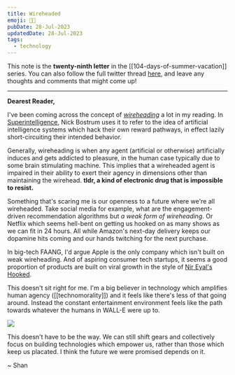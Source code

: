 ```yaml
---
title: Wireheaded
emoji: 😵‍💫
pubDate: 28-Jul-2023
updatedDate: 28-Jul-2023
tags:
  - technology
---
```


This note is the **twenty-ninth letter** in the [[104-days-of-summer-vacation]] series. You can also follow the full twitter thread [here](https://twitter.com/solderneer/status/1668911213810716672), and leave any thoughts and comments that might come up!

---

**Dearest Reader,**

I've been coming across the concept of [_wireheading_](https://en.wikipedia.org/wiki/Wirehead_%28science_fiction%29) a lot in my reading. In [Superintelligence](https://en.wikipedia.org/wiki/Superintelligence:_Paths,_Dangers,_Strategies), Nick Bostrum uses it to refer to the idea of artificial intelligence systems which hack their own reward pathways, in effect lazily short-circuiting their intended behavior.

Generally, wireheading is when any agent (artificial or otherwise) artificially induces and gets addicted to pleasure, in the human case typically due to some brain stimulating machine. This implies that a wireheaded agent is impaired in their ability to exert their agency in dimensions other than maintaining the wirehead. **tldr, a kind of electronic drug that is impossible to resist.**

Something that's scaring me is our openness to a future where we're all wireheaded. Take social media for example, what are the engagement-driven recommendation algorithms but _a weak form of wireheading_. Or Netflix which seems hell-bent on getting us hooked on as many shows as we can fit in 24 hours. All while Amazon's next-day delivery keeps our dopamine hits coming and our hands twitching for the next purchase.

In big-tech FAANG, I'd argue Apple is the only company which isn't built on weak wireheading. And of aspiring consumer tech startups, it seems a good proportion of products are built on viral growth in the style of [Nir Eyal's Hooked](https://www.goodreads.com/book/show/22668729-hooked).

This doesn't sit right for me. I'm a big believer in technology which amplifies human agency ([[technomorality]]) and it feels like there's less of that going around. Instead the constant entertainment environment feels like the path towards whatever the humans in WALL-E were up to.

![](https://3.bp.blogspot.com/-JLXRyOvaUuA/VttYksmeHfI/AAAAAAAAAL8/6V9zYqcwtd8/s1600/walle-hoverchair05.jpg)

This doesn't have to be the way. We can still shift gears and collectively focus on building technologies which empower us, rather than those which keep us placated. I think the future we were promised depends on it.

~ Shan

